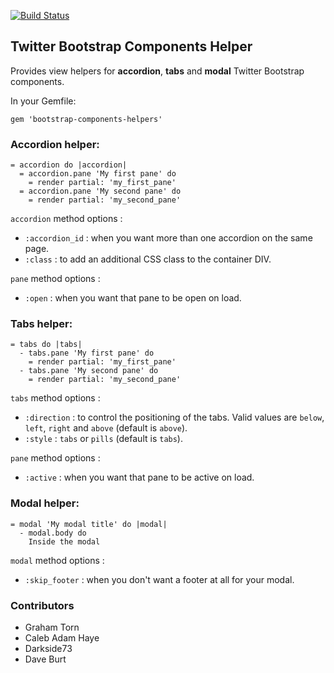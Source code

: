 [![Build Status](https://travis-ci.org/isc/bootstrap-components-helpers.svg?branch=master)](https://travis-ci.org/isc/bootstrap-components-helpers)
## Twitter Bootstrap Components Helper

Provides view helpers for **accordion**, **tabs** and **modal** Twitter Bootstrap components.

In your Gemfile:

    gem 'bootstrap-components-helpers'

### Accordion helper:
    
    = accordion do |accordion|
      = accordion.pane 'My first pane' do
        = render partial: 'my_first_pane'
      = accordion.pane 'My second pane' do
        = render partial: 'my_second_pane'

`accordion` method options :

  - `:accordion_id` : when you want more than one accordion on the same page.
  - `:class` : to add an additional CSS class to the container DIV.

`pane` method options :

  - `:open` : when you want that pane to be open on load.
  
### Tabs helper:

    = tabs do |tabs|
      - tabs.pane 'My first pane' do
        = render partial: 'my_first_pane'
      - tabs.pane 'My second pane' do
        = render partial: 'my_second_pane'
        
`tabs` method options :

  - `:direction` : to control the positioning of the tabs. Valid values are `below`, `left`, `right` and `above` (default is `above`).
  - `:style` : `tabs` or `pills` (default is `tabs`).

`pane` method options :

  - `:active` : when you want that pane to be active on load.

### Modal helper:

    = modal 'My modal title' do |modal|
      - modal.body do
        Inside the modal

`modal` method options :

  - `:skip_footer` : when you don't want a footer at all for your modal.

### Contributors

  - Graham Torn
  - Caleb Adam Haye
  - Darkside73
  - Dave Burt
